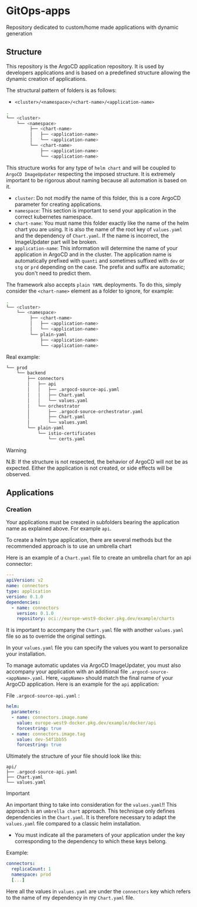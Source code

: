 # GitOps-apps
Repository dedicated to custom/home made applications with dynamic generation

## Structure

This repository is the ArgoCD application repository. It is used by developers applications and is based on a predefined structure allowing the dynamic creation of applications.

The structural pattern of folders is as follows:

- `<cluster>/<namespace>/<chart-name>/<application-name>`

```bash
.
└── <cluster>
    └── <namespace>
         ├── <chart-name>
         │   ├── <application-name>
         │   └── <application-name>
         └── <chart-name>
             ├── <application-name>
             └── <application-name>
```

This structure works for any type of `helm chart` and will be coupled to `ArgoCD ImageUpdater` respecting the imposed structure. It is extremely important to be rigorous about naming because all automation is based on it.

- `cluster`: Do not modify the name of this folder, this is a core ArgoCD parameter for creating applications.
- `namespace`: This section is important to send your application in the correct kubernetes namespace.
- `chart-name`: You must name this folder exactly like the name of the helm chart you are using. It is also the name of the root key of `values.yaml` and the dependency of `Chart.yaml`. If the name is incorrect, the ImageUpdater part will be broken.
- `application-name`: This information will determine the name of your application in ArgoCD and in the cluster. The application name is automatically prefixed with `quanti` and sometimes suffixed with `dev` or `stg` or `prd` depending on the case. The prefix and suffix are automatic; you don't need to predict them.

The framework also accepts `plain YAML` deployments. To do this, simply consider the `<chart-name>` element as a folder to ignore, for example:

```bash
.
└── <cluster>
    └── <namespace>
         ├── <chart-name>
         │   ├── <application-name>
         │   └── <application-name>
         └── plain-yaml
             ├── <application-name>
             └── <application-name>
```

Real example:

```bash
└── prod
    └── backend
        ├── connectors
        │   ├── api
        │   │   ├── .argocd-source-api.yaml
        │   │   ├── Chart.yaml
        │   │   └── values.yaml
        │   └── orchestrator
        │       ├── .argocd-source-orchestrator.yaml
        │       ├── Chart.yaml
        │       └── values.yaml
        └── plain-yaml
            └── istio-certificates
                └── certs.yaml
```

> [!WARNING]
> 
> N.B: If the structure is not respected, the behavior of ArgoCD will not be as expected. Either the application is not created, or side effects will be observed.
> 

## Applications

### Creation


Your applications must be created in subfolders bearing the application name as explained above. For example `api`.

To create a helm type application, there are several methods but the recommended approach is to use an umbrella chart

Here is an example of a `Chart.yaml` file to create an umbrella chart for an api connector:
```yaml
---
apiVersion: v2
name: connectors
type: application
version: 0.1.0
dependencies:
  - name: connectors
    version: 0.1.0
    repository: oci://europe-west9-docker.pkg.dev/example/charts
```

It is important to accompany the `Chart.yaml` file with another `values.yaml` file so as to override the original settings.

In your `values.yaml` file you can specify the values you want to personalize your installation.

To manage automatic updates via ArgoCD ImageUpdater, you must also accompany your application with an additional file `.argocd-source-<appName>.yaml`. Here, `<appName>` should match the final name of your ArgoCD application. Here is an example for the `api` application:


File `.argocd-source-api.yaml` :
```yaml
helm:
  parameters:
  - name: connectors.image.name
    value: europe-west9-docker.pkg.dev/example/docker/api
    forcestring: true
  - name: connectors.image.tag
    value: dev-54f1bb55
    forcestring: true
```

Ultimately the structure of your file should look like this:

```
api/
├── .argocd-source-api.yaml
├── Chart.yaml
└── values.yaml
```

> [!IMPORTANT]
> An important thing to take into consideration for the `values.yaml`!!
> This approach is an `umbrella chart` approach. This technique only defines dependencies in the `Chart.yaml`.
> It is therefore necessary to adapt the `values.yaml` file compared to a classic helm installation.
>+ You must indicate all the parameters of your application under the key corresponding to the dependency to which these keys belong.
>

Example:

```yaml
connectors:
  replicaCount: 1
  namespace: prod
  [...]
```

Here all the values in `values.yaml` are under the `connectors` key which refers to the name of my dependency in my `Chart.yaml` file.

